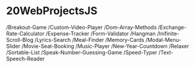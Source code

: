 # 20WebProjectsJS

/Breakout-Game
/Custom-Video-Player
/Dom-Array-Methods
/Exchange-Rate-Calculator
/Expense-Tracker
/Form-Validator
/Hangman
/Inifinite-Scroll-Blog
/Lyrics-Search
/Meal-Finder
/Memory-Cards
/Modal-Menu-Slider
/Movie-Seat-Booking
/Music-Player
/New-Year-Countdown
/Relaxer
/Sortable-List
/Speak-Number-Guessing-Game
/Speed-Typer
/Text-Speech-Reader
